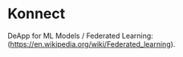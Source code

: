 # Konnect
DeApp for ML Models / Federated Learning:(https://en.wikipedia.org/wiki/Federated_learning).




